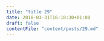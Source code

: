 ```yaml
---
title: "title 29"
date: 2018-03-31T16:18:30+01:00
draft: false
contentFile: "content/posts/29.md"
---
```



